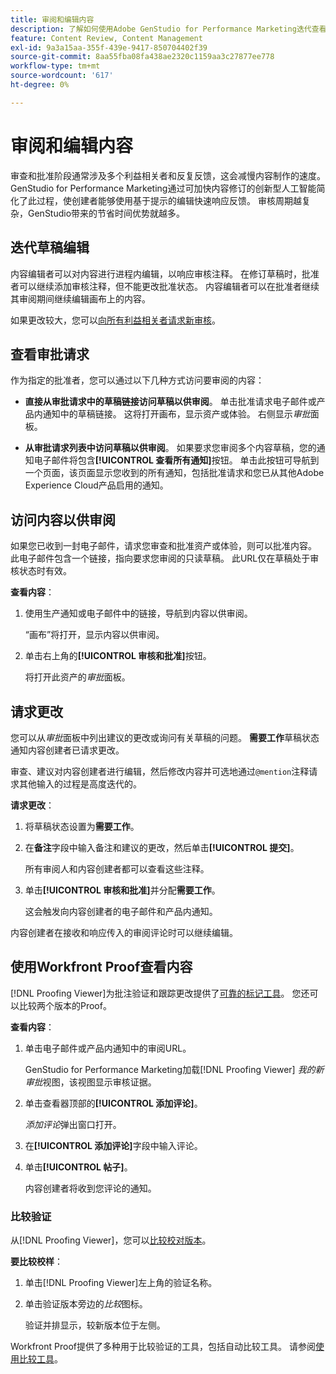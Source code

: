 ```yaml
---
title: 审阅和编辑内容
description: 了解如何使用Adobe GenStudio for Performance Marketing迭代查看和编辑内容。
feature: Content Review, Content Management
exl-id: 9a3a15aa-355f-439e-9417-850704402f39
source-git-commit: 8aa55fba08fa438ae2320c1159aa3c27877ee778
workflow-type: tm+mt
source-wordcount: '617'
ht-degree: 0%

---
```


# 审阅和编辑内容

审查和批准阶段通常涉及多个利益相关者和反复反馈，这会减慢内容制作的速度。 GenStudio for Performance Marketing通过可加快内容修订的创新型人工智能简化了此过程，使创建者能够使用基于提示的编辑快速响应反馈。 审核周期越复杂，GenStudio带来的节省时间优势就越多。

## 迭代草稿编辑

内容编辑者可以对内容进行进程内编辑，以响应审核注释。 在修订草稿时，批准者可以继续添加审核注释，但不能更改批准状态。 内容编辑者可以在批准者继续其审阅期间继续编辑画布上的内容。

如果更改较大，您可以[向所有利益相关者请求新审核](/help/user-guide/approvals/request-review.md#request-new-approval)。

## 查看审批请求

作为指定的批准者，您可以通过以下几种方式访问要审阅的内容：

* **直接从审批请求中的草稿链接访问草稿以供审阅**。 单击批准请求电子邮件或产品内通知中的草稿链接。 这将打开画布，显示资产或体验。 右侧显示&#x200B;_审批_&#x200B;面板。

* **从审批请求列表中访问草稿以供审阅**。 如果要求您审阅多个内容草稿，您的通知电子邮件将包含&#x200B;**[!UICONTROL 查看所有通知]**&#x200B;按钮。 单击此按钮可导航到一个页面，该页面显示您收到的所有通知，包括批准请求和您已从其他Adobe Experience Cloud产品启用的通知。

## 访问内容以供审阅

如果您已收到一封电子邮件，请求您审查和批准资产或体验，则可以批准内容。 此电子邮件包含一个链接，指向要求您审阅的只读草稿。 此URL仅在草稿处于审核状态时有效。

**查看内容**：

1. 使用生产通知或电子邮件中的链接，导航到内容以供审阅。

   “画布”将打开，显示内容以供审阅。

1. 单击右上角的&#x200B;**[!UICONTROL 审核和批准]**&#x200B;按钮。

   将打开此资产的&#x200B;_审批_&#x200B;面板。

## 请求更改

您可以从&#x200B;_审批_&#x200B;面板中列出建议的更改或询问有关草稿的问题。 **需要工作**&#x200B;草稿状态通知内容创建者已请求更改。

审查、建议对内容创建者进行编辑，然后修改内容并可选地通过`@mention`注释请求其他输入的过程是高度迭代的。

**请求更改**：

1. 将草稿状态设置为&#x200B;**需要工作**。

1. 在&#x200B;**备注**&#x200B;字段中输入备注和建议的更改，然后单击&#x200B;**[!UICONTROL 提交]**。

   所有审阅人和内容创建者都可以查看这些注释。

1. 单击&#x200B;**[!UICONTROL 审核和批准]**&#x200B;并分配&#x200B;**需要工作**。

   这会触发向内容创建者的电子邮件和产品内通知。

内容创建者在接收和响应传入的审阅评论时可以继续编辑。

## 使用Workfront Proof查看内容

[!DNL Proofing Viewer]为批注验证和跟踪更改提供了[可靠的标记工具](https://experienceleague.adobe.com/zh-hans/docs/workfront/using/review-and-approve-work/proofing/review-proofs-in-workfront/comment-on-a-proof/comment-on-proof-1)。 您还可以比较两个版本的Proof。

**查看内容**：

1. 单击电子邮件或产品内通知中的审阅URL。

   GenStudio for Performance Marketing加载[!DNL Proofing Viewer] _我的新审批_&#x200B;视图，该视图显示审核证据。

1. 单击查看器顶部的&#x200B;**[!UICONTROL 添加评论]**。

   _添加评论_&#x200B;弹出窗口打开。

1. 在&#x200B;**[!UICONTROL 添加评论]**&#x200B;字段中输入评论。

1. 单击&#x200B;**[!UICONTROL 帖子]**。

   内容创建者将收到您评论的通知。

### 比较验证

从[!DNL Proofing Viewer]，您可以[比较校对版本](https://experienceleague.adobe.com/zh-hans/docs/workfront/using/workfront-proof/work-with-proofs-in-wf-proof/review-proofs-web-proofing-viewer/compare-proofs)。

**要比较校样**：

1. 单击[!DNL Proofing Viewer]左上角的验证名称。

1. 单击验证版本旁边的&#x200B;_比较_&#x200B;图标。

   验证并排显示，较新版本位于左侧。

Workfront Proof提供了多种用于比较验证的工具，包括自动比较工具。 请参阅[使用比较工具](https://experienceleague.adobe.com/zh-hans/docs/workfront/using/workfront-proof/work-with-proofs-in-wf-proof/review-proofs-web-proofing-viewer/compare-proofs#use-the-compare-tools)。
